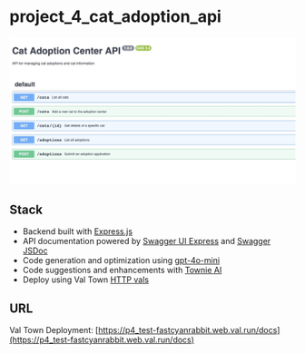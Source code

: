 # project_4_cat_adoption_api

![](./img/project_4_cat_adoption_api.jpg)

## Stack

- Backend built with [Express.js](https://expressjs.com/)
- API documentation powered by [Swagger UI Express](https://www.npmjs.com/package/swagger-ui-express) and [Swagger JSDoc](https://www.npmjs.com/package/swagger-jsdoc)
- Code generation and optimization using [gpt-4o-mini](https://platform.openai.com/docs/models/gpt-4o-mini)
- Code suggestions and enhancements with [Townie AI](https://www.val.town/townie)
- Deploy using Val Town [HTTP vals](https://docs.val.town/vals/http/)

## URL

Val Town Deployment: [https://p4_test-fastcyanrabbit.web.val.run/docs](https://p4_test-fastcyanrabbit.web.val.run/docs)
